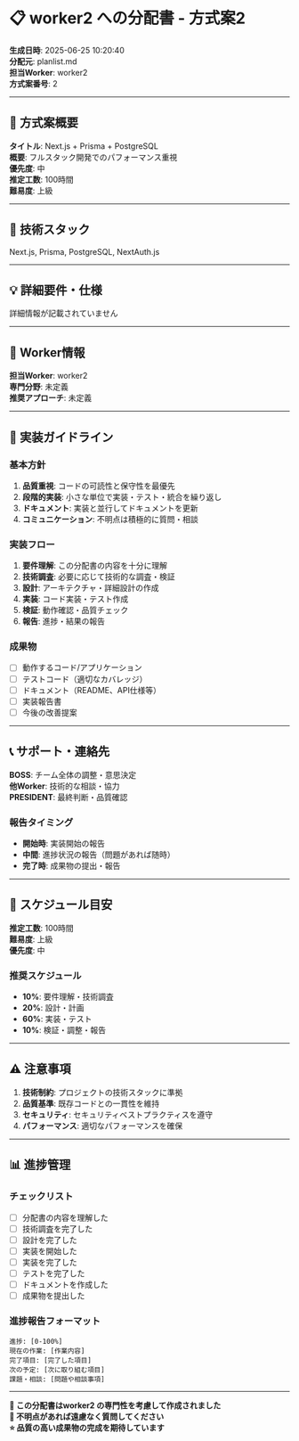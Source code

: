 # 📋 worker2  への分配書 - 方式案2

**生成日時**: 2025-06-25 10:20:40  
**分配元**: planlist.md  
**担当Worker**: worker2    
**方式案番号**: 2

---

## 🎯 方式案概要

**タイトル**: Next.js + Prisma + PostgreSQL  
**概要**: フルスタック開発でのパフォーマンス重視    
**優先度**: 中    
**推定工数**: 100時間    
**難易度**: 上級

---

## 🔧 技術スタック

Next.js, Prisma, PostgreSQL, NextAuth.js  

---

## 💡 詳細要件・仕様

詳細情報が記載されていません

---

## 👤 Worker情報

**担当Worker**: worker2    
**専門分野**: 未定義  
**推奨アプローチ**: 未定義

---

## 📝 実装ガイドライン

### 基本方針
1. **品質重視**: コードの可読性と保守性を最優先
2. **段階的実装**: 小さな単位で実装・テスト・統合を繰り返し
3. **ドキュメント**: 実装と並行してドキュメントを更新
4. **コミュニケーション**: 不明点は積極的に質問・相談

### 実装フロー
1. **要件理解**: この分配書の内容を十分に理解
2. **技術調査**: 必要に応じて技術的な調査・検証
3. **設計**: アーキテクチャ・詳細設計の作成
4. **実装**: コード実装・テスト作成
5. **検証**: 動作確認・品質チェック
6. **報告**: 進捗・結果の報告

### 成果物
- [ ] 動作するコード/アプリケーション
- [ ] テストコード（適切なカバレッジ）
- [ ] ドキュメント（README、API仕様等）
- [ ] 実装報告書
- [ ] 今後の改善提案

---

## 📞 サポート・連絡先

**BOSS**: チーム全体の調整・意思決定  
**他Worker**: 技術的な相談・協力  
**PRESIDENT**: 最終判断・品質確認

### 報告タイミング
- **開始時**: 実装開始の報告
- **中間**: 進捗状況の報告（問題があれば随時）
- **完了時**: 成果物の提出・報告

---

## 📅 スケジュール目安

**推定工数**: 100時間    
**難易度**: 上級  
**優先度**: 中  

### 推奨スケジュール
- **10%**: 要件理解・技術調査
- **20%**: 設計・計画
- **60%**: 実装・テスト
- **10%**: 検証・調整・報告

---

## ⚠️ 注意事項

1. **技術制約**: プロジェクトの技術スタックに準拠
2. **品質基準**: 既存コードとの一貫性を維持
3. **セキュリティ**: セキュリティベストプラクティスを遵守
4. **パフォーマンス**: 適切なパフォーマンスを確保

---

## 📊 進捗管理

### チェックリスト
- [ ] 分配書の内容を理解した
- [ ] 技術調査を完了した
- [ ] 設計を完了した
- [ ] 実装を開始した
- [ ] 実装を完了した
- [ ] テストを完了した
- [ ] ドキュメントを作成した
- [ ] 成果物を提出した

### 進捗報告フォーマット
```
進捗: [0-100%]
現在の作業: [作業内容]
完了項目: [完了した項目]
次の予定: [次に取り組む項目]
課題・相談: [問題や相談事項]
```

---

**📝 この分配書はworker2  の専門性を考慮して作成されました**  
**🎯 不明点があれば遠慮なく質問してください**  
**⭐ 品質の高い成果物の完成を期待しています**

